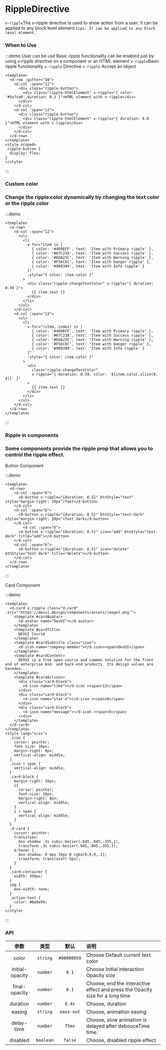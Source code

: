 # RippleDirective

<span color="#409EFF">`v-ripple`</span>The v-ripple directive is used to show action from a user. It can be applied to any block level element.<span color="#409EFF">`tips: It can be applied to any block level element.`</span>

### When to Use

:::demo User can be use Basic ripple functionality can be enabled just by using v-ripple directive on a component or an HTML element <span color="#409EFF">`v-ripple`</span>Basic ripple functionality <span color="#409EFF">`v-ripple`</span> Directive `v-ripple` Accept an object

```vue
<template>
  <d-row :gutter="50">
    <d-col :span="12">
      <div class="ripple-button">
        <div class="ripple-htmlElement" v-ripple="{ color: '#5e7ce0',duration: 0.3 }">HTML element with v-ripple</div>
      </div>
    </d-col>
    <d-col :span="12">
      <div class="ripple-button">
        <div class="ripple-htmlElement" v-ripple="{ duration: 0.8 }">HTML element with v-ripple</div>
      </div>
    </d-col>
  </d-row>
</template>
<style scoped>
.ripple-button {
  display: flex;
}
</style>
```

:::

### Custom color

### Change the ripple color dynamically by changing the text color or the ripple color

:::demo

```vue
<template>
  <d-row>
    <d-col :span="12">
      <ul>
        <li
          v-for="item in [
            { color: '#409EFF', text: 'Item with Primary ripple' },
            { color: '#67C23A', text: 'Item with Success ripple' },
            { color: '#E6A23C', text: 'Item with Warning ripple' },
            { color: '#F56C6C', text: 'Item with Danger ripple' },
            { color: '#909399', text: 'Item with Info ripple' }
          ]"
          :style="{ color: item.color }"
        >
          <div class="ripple-changeTextColor" v-ripple="{ duration: 0.39 }">
            {{ item.text }}
          </div>
        </li>
      </ul>
    </d-col>
    <d-col :span="12">
      <ul>
        <li
          v-for="(item, index) in [
            { color: '#409EFF', text: 'Item with Primary ripple' },
            { color: '#67C23A', text: 'Item with Success ripple' },
            { color: '#E6A23C', text: 'Item with Warning ripple' },
            { color: '#F56C6C', text: 'Item with Danger ripple' },
            { color: '#909399', text: 'Item with Info ripple' }
          ]"
          :style="{ color: item.color }"
        >
          <div
            class="ripple-changeTextColor"
            v-ripple="{ duration: 0.39, color: `${item.color.slice(0, 4)}` }"
          >
            {{ item.text }}
          </div>
        </li>
      </ul>
    </d-col>
  </d-row>
</template>
```

:::


### Ripple in components

### Some components provide the ripple prop that allows you to control the ripple effect.

Button Component

:::demo

```vue
<template>
  <d-row>
    <d-col :span="6">
      <d-button v-ripple="{duration: 0.5}" btnStyle="text" style="margin-right: 20px">Text</d-button>
    </d-col>
    <d-col :span="6">
      <d-button v-ripple="{duration: 0.5}" btnStyle="text-dark" style="margin-right: 20px">Text dark</d-button>
    </d-col>
        <d-col :span="6">
      <d-button v-ripple="{duration: 0.5}" icon="add" btnStyle="text-dark" title="add"></d-button>
    </d-col>
    <d-col :span="6">
      <d-button v-ripple="{duration: 0.5}" icon="delete" btnStyle="text-dark" title="delete"></d-button>
    </d-col>
  </d-row>
</template>
```

:::

Card Component 

:::demo
```vue
<template>
  <d-card v-ripple class="d-card" :src="'https://devui.design/components/assets/image1.png'">
    <template #cardAvatar>
      <d-avatar name="DevUI"></d-avatar>
    </template>
    <template #cardTitle>
      DEVUI Course
    </template>
    <template #cardSubtitle class="icon">
      <d-icon name="company-member"></d-icon><span>DevUI</span>
    </template>
    <template #cardContent>
      DEVUI is a free open-source and common solution for the front end of enterprise mid- and back-end products. Its design values are basedon...
    </template>
    <template #cardActions>
      <div class="card-block">
        <d-icon name="like"></d-icon ><span>12</span>
      </div>
      <div class="card-block">
        <d-icon name="star-o"></d-icon ><span>8</span>
      </div>
      <div class="card-block">
        <d-icon name="message"></d-icon ><span>8</span>
      </div>
    </template>
  </d-card>
</template>
<style lang="scss">
  .icon {
    cursor: pointer;
    font-size: 16px;
    margin-right: 8px;
    vertical-align: middle;
  }
  .icon + span {
    vertical-align: middle;
  }
  .card-block {
    margin-right: 16px;
    i{
      cursor: pointer;
      font-size: 16px;
      margin-right: 8px;
      vertical-align: middle;
    }
    i + span {
      vertical-align: middle;
    }
  }
  .d-card {
    cursor: pointer;
    transition:
      box-shadow .3s cubic-bezier(.645,.045,.355,1),
      transform .3s cubic-bezier(.645,.045,.355,1);
    &:hover {
      box-shadow: 0 4px 16px 0 rgba(0,0,0,.1);
      transform: translateY(-5px);
    }
  }
  .card-container {
    width: 350px;
  }
  img {
    max-width: none;
  }
  .action-text {
    color: #8a8e99;
  }
</style>
```

:::

<style>
.ripple-htmlElement {
    width: 600px;
    height: 150px; 
    text-align: center; 
    line-height: 150px;
    border: 1px solid #eee50;
    box-shadow: 0 3px 1px -2px rgba(0,0,0,.2),0 2px 2px 0 rgba(0,0,0,.14),0 1px 5px 0 rgba(0,0,0,.12)!important;
    user-select: none;
}
.ripple-changeTextColor {
    display: block;
    padding: 10px 15px;
    user-select: none;
}
</style>

### API

|      参数       |   类型    |    默认     | 说明                                                                          |
| :-------------: | :-------: | :---------: | :---------------------------------------------------------------------------- |
|      color      | `string`  | `#00000050` | Choose Default current text color                                             |
| initial-opacity | `number`  |    `0.1`    | Choose Initial interaction Opacity size                                       |
|  final-opacity  | `number`  |    `0.1`    | Choose, end the interactive effect and press the Opacity size for a long time |
|    duration     | `number`  |   `0.4s`    | Choose, duration                                                              |
|     easing      | `string`  | `ease-out`  | Choose, animation easing                                                      |
|   delay-time    | `number`  |   `75ms`    | Choose, slow animation is delayed after debouceTime time.                     |
|    disabled     | `boolean` |   `false`   | Choose, disabled ripple effect                                                |
